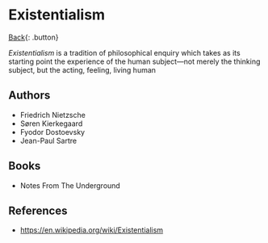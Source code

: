 # Existentialism

[Back](../index.md){: .button}

*Existentialism* is a tradition of philosophical enquiry which takes as its starting point the experience of the human subject—not merely the thinking subject, but the acting, feeling, living human

## Authors

- Friedrich Nietzsche
- Søren Kierkegaard
- Fyodor Dostoevsky
- Jean-Paul Sartre

## Books

- Notes From The Underground

## References

- https://en.wikipedia.org/wiki/Existentialism
